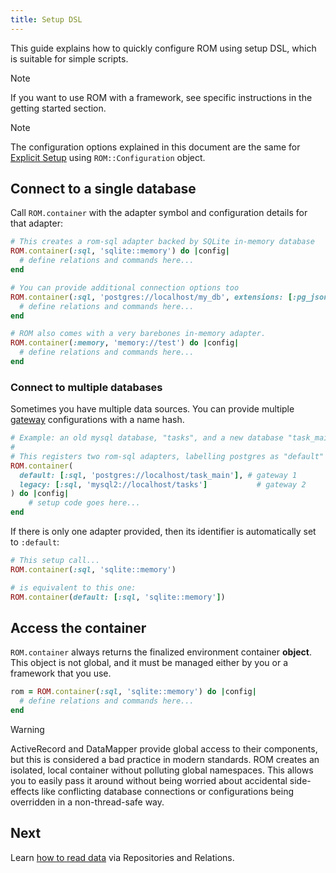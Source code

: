 ```yaml
---
title: Setup DSL
---
```


This guide explains how to quickly configure ROM using setup DSL, which is suitable for simple scripts.

> [!NOTE]
> If you want to use ROM with a framework, see specific instructions in the getting started section.

> [!NOTE]
> The configuration options explained in this document are the same for [Explicit Setup](//guide/advanced/explicit-setup) using `ROM::Configuration` object.

## Connect to a single database

Call `ROM.container` with the adapter symbol and configuration details for that adapter:

```ruby
# This creates a rom-sql adapter backed by SQLite in-memory database
ROM.container(:sql, 'sqlite::memory') do |config|
  # define relations and commands here...
end

# You can provide additional connection options too
ROM.container(:sql, 'postgres://localhost/my_db', extensions: [:pg_json]) do |config|
  # define relations and commands here...
end

# ROM also comes with a very barebones in-memory adapter.
ROM.container(:memory, 'memory://test') do |config|
  # define relations and commands here...
end
```

### Connect to multiple databases

Sometimes you have multiple data sources. You can provide multiple
[gateway](//page/glossary/#gateway) configurations with a name
hash.

```ruby
# Example: an old mysql database, "tasks", and a new database "task_main".
#
# This registers two rom-sql adapters, labelling postgres as "default" and mysql as "legacy".
ROM.container(
  default: [:sql, 'postgres://localhost/task_main'], # gateway 1
  legacy: [:sql, 'mysql2://localhost/tasks']           # gateway 2
) do |config|
    # setup code goes here...
end
```

If there is only one adapter provided, then its identifier is automatically set
to `:default`:

```ruby
# This setup call...
ROM.container(:sql, 'sqlite::memory')

# is equivalent to this one:
ROM.container(default: [:sql, 'sqlite::memory'])
```

## Access the container

`ROM.container` always returns the finalized environment container **object**.
This object is not global, and it must be managed either by you or a framework
that you use.

```ruby
rom = ROM.container(:sql, 'sqlite::memory') do |config|
  # define relations and commands here...
end
```

> [!WARNING]
> ActiveRecord and DataMapper provide global access to their components, but this is considered a bad practice in modern standards. ROM creates an isolated, local container without polluting global namespaces. This allows you to easily pass it around without being worried about accidental side-effects like conflicting database connections or configurations being overridden in a non-thread-safe way.

## Next

Learn [how to read data](//guide/repositories/reading-simple-objects) via Repositories and Relations.

